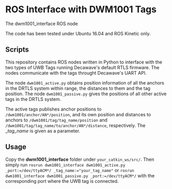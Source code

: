 # ROS Interface with DWM1001 Tags

The dwm1001_interface ROS node

The code has been tested under Ubuntu 16.04 and ROS Kinetic only.

## Scripts

This repository contains ROS nodes written in Python to interface with the two types of UWB Tags running Decawave's default RTLS firmware. The nodes communicate with the tags throught Decawave's UART API.

The node `dwm1001_active.py` obtains position information of all the anchors in the DRTLS system within range, the distances to them and the tag position. The node `dwm1001_passive.py` gives the positions of all other active tags in the DRTLS system.

The active tags publishes anchor positions to `/dwm1001/anchor/AN*/position`, and its own position and distances to anchors to `/dwm1001/tag/tag_name/position` and `/dwm1001/tag/tag_name/to/anchor/AN*/distance`, respectively. The __tag_name_ is given as a parameter.

## Usage

Copy the __dwm1001_interface__ folder under `your_catkin_ws/src/`. Then simply run `rosrun dwm1001_interface dwm1001_active.py _port:=/dev/ttyACM*/ _tag_name:="your_tag_name"` or `rosrun dwm1001_interface dwm1001_passive.py _port:=/dev/ttyACM*/` with the corresponding port where the UWB tag is connected.
